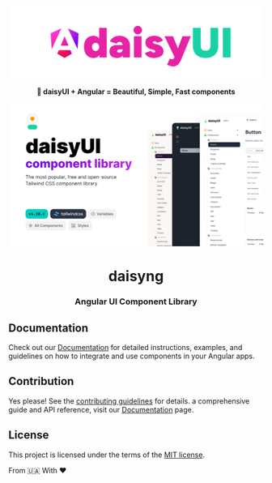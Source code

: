 <div align="center">

<img src="daisyui.svg" width="500px">

**🚀 daisyUI + Angular = Beautiful, Simple, Fast components**

<img src="cover.svg" width="600px">

</div>

<div align="center">
<h1>daisyng</h1>
<h3>Angular UI Component Library</h3>
</div>


## Documentation

Check out our [Documentation]() for detailed instructions, examples, and guidelines on how to integrate and use components in your Angular apps.

## Contribution

Yes please! See the
[contributing guidelines]()
for details. a comprehensive guide and API reference, visit our [Documentation]() page.

## License

This project is licensed under the terms of the
[MIT license]().


From 🇺🇦 With ❤️
